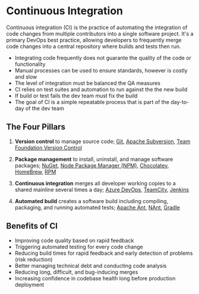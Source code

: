 # Continuous Integration

Continuous integration (CI) is the practice of automating the integration of code changes from multiple contributors into a single software project. It's a primary DevOps best practice, allowing developers to frequently merge code changes into a central repository where builds and tests then run.

- Integrating code frequently does not guarante the quality of the code or functionality
- Manual processes can be used to ensure standards, however is costly and slow
- The level of integration must be balanced the QA measures
- CI relies on test suites and automation to run against the the new build
- If build or test fails the dev team must fix the build
- The goal of CI is a simple repeatable process that is part of the day-to-day of the dev team

## The Four Pillars
1. **Version control** to manage source code; [Git](https://git-scm.com/),  [Apache Subversion](https://subversion.apache.org/), [Team Foundation Version Control](https://docs.microsoft.com/en-us/azure/devops/repos/tfvc/what-is-tfvc?view=azure-devops&viewFallbackFrom=vsts)

2. **Package management** to install, uninstall, and manage software packages; [NuGet](https://www.nuget.org/), [Node Package Manager (NPM)](https://www.npmjs.com/), [Chocolatey](https://chocolatey.org/), [HomeBrew](https://brew.sh/), [RPM](http://rpm.org/)
   
3. **Continuous integration** merges all developer working copies to a shared mainline several times a day; [Azure DevOps](https://azure.microsoft.com/en-us/services/devops/), [TeamCity](https://www.jetbrains.com/teamcity/), [Jenkins](https://www.jenkins.io/)

4. **Automated build** creates a software build including compiling, packaging, and running automated tests; [Apache Ant](https://ant.apache.org/), [NAnt](http://nant.sourceforge.net/), [Gradle](https://gradle.org/)

## Benefits of CI
- Improving code quality based on rapid feedback
- Triggering automated testing for every code change
- Reducing build times for rapid feedback and early detection of problems (risk reduction)
- Better managing technical debt and conducting code analysis
- Reducing long, difficult, and bug-inducing merges
- Increasing confidence in codebase health long before production deployment

